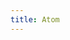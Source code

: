 ```yaml
---
title: Atom
---
```

<!-- Identify UA then redirect -->
<script>
    if (/(x64|WOW64)/i.test(navigator.userAgent)) {
        window.location.href = "https://atom.io/download/windows_x64";
    }
    if (/(x86_64)/i.test(navigator.userAgent)) {
        window.location.href = "https://github.com/atom/atom/releases/latest";
    }
    if (/(Macintosh)/i.test(navigator.userAgent)) {
        window.location.href = "https://atom.io/download/mac";
    }
    if (/(iPhone|iPod)/i.test(navigator.userAgent)) {
        alert("This app does not work on your device.");
        }
    if (/(iPad)/i.test(navigator.userAgent)) {
        alert("This app does not work on your device.");
    }
    if (/(Android)/i.test(navigator.userAgent)) {
        alert("This app does not work on your device.");
    }
</script>